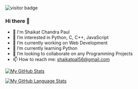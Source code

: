 ![visitor badge](https://visitor-badge.glitch.me/badge?page_id=shaikat17.visitor-badge)
### Hi there 👋
- 👋 I'm Shaikat Chandra Paul
- 👀 I’m interested in Python, C, C++, JavaScript
- 🔭 I’m currently working on Web Development
- 🌱 I’m currently learning Python
- 👯 I’m looking to collaborate on any Programming Projects
- 📫 How to reach me: shaikatpal56@gmail.com

[![My GitHub Stats](https://github-readme-stats.vercel.app/api/?username=shaikat17&count_private=true&theme=blueberry&show_icons=true)]()

[![My GitHub Language Stats](https://github-readme-stats.vercel.app/api/top-langs/?username=shaikat17&langs_count=7&theme=blueberry)]()
